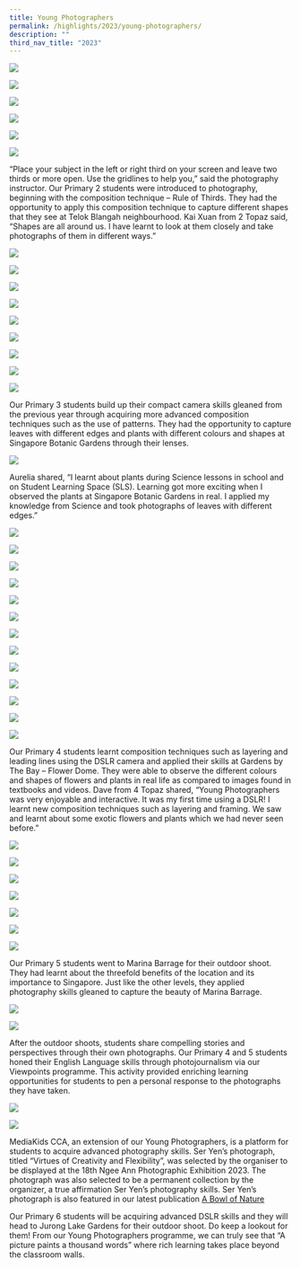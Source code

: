 ```yaml
---
title: Young Photographers
permalink: /highlights/2023/young-photographers/
description: ""
third_nav_title: "2023"
---
```

![](/images/Young%20Photographers/young%20photo_34.JPG)

![](/images/Young%20Photographers/young%20photo_35.JPG)

![](/images/Young%20Photographers/young%20photo_24.JPG)

![](/images/Young%20Photographers/young%20photo_1.JPG)

![](/images/Young%20Photographers/young%20photo_2.JPG)

![](/images/Young%20Photographers/young%20photo_3.JPG)

“Place your subject in the left or right third on your screen and leave two thirds or more open. Use the gridlines to help you,” said the photography instructor. Our Primary 2 students were introduced to photography, beginning with the composition technique – Rule of Thirds. They had the opportunity to apply this composition technique to capture different shapes that they see at Telok Blangah neighbourhood. Kai Xuan from 2 Topaz said, “Shapes are all around us. I have learnt to look at them closely and take photographs of them in different ways.”

![](/images/Young%20Photographers/young%20photo_4.JPG)

![](/images/Young%20Photographers/young%20photo_5.JPG)

![](/images/Young%20Photographers/young%20photo_6.JPG)

![](/images/Young%20Photographers/young%20photo_7.JPG)

![](/images/Young%20Photographers/young%20photo_8.JPG)

![](/images/Young%20Photographers/young%20photo_13.JPG)

![](/images/Young%20Photographers/young%20photo_14.JPG)

![](/images/Young%20Photographers/young%20photo_15.JPG)

![](/images/Young%20Photographers/young%20photo_40.JPG)

Our Primary 3 students build up their compact camera skills gleaned from the previous year through acquiring more advanced composition techniques such as the use of patterns. They had the opportunity to capture leaves with different edges and plants with different colours and shapes at Singapore Botanic Gardens through their lenses. 

![](/images/Young%20Photographers/young%20photo_9.jpg)

Aurelia shared, “I learnt about plants during Science lessons in school and on Student Learning Space (SLS). Learning got more exciting when I observed the plants at Singapore Botanic Gardens in real. I applied my knowledge from Science and took photographs of leaves with different edges.”

![](/images/Young%20Photographers/young%20photo_26.JPG)

![](/images/Young%20Photographers/young%20photo_27.JPG)

![](/images/Young%20Photographers/young%20photo_28.JPG)

![](/images/Young%20Photographers/young%20photo_29.JPG)

![](/images/Young%20Photographers/young%20photo_30.JPG)

![](/images/Young%20Photographers/young%20photo_31.JPG)

![](/images/Young%20Photographers/young%20photo_32.JPG)

![](/images/Young%20Photographers/young%20photo_9%20(2).JPG)

![](/images/Young%20Photographers/young%20photo_10.JPG)

![](/images/Young%20Photographers/young%20photo_11.JPG)

![](/images/Young%20Photographers/young%20photo_12.JPG)

![](/images/Young%20Photographers/young%20photo_21.JPG)

![](/images/Young%20Photographers/young%20photo_23.JPG)

Our Primary 4 students learnt composition techniques such as layering and leading lines using the DSLR camera and applied their skills at Gardens by The Bay – Flower Dome. They were able to observe the different colours and shapes of flowers and plants in real life as compared to images found in textbooks and videos. 
Dave from 4 Topaz shared, “Young Photographers was very enjoyable and interactive. It was my first time using a DSLR! I learnt new composition techniques such as layering and framing. We saw and learnt about some exotic flowers and plants which we had never seen before.”

![](/images/Young%20Photographers/young%20photo_19.jpg)

![](/images/Young%20Photographers/young%20photo_20.JPG)

![](/images/Young%20Photographers/young%20photo_36.jpg)

![](/images/Young%20Photographers/young%20photo_37.jpg)

![](/images/Young%20Photographers/young%20photo_22.jpg)

![](/images/Young%20Photographers/young%20photo_16.JPG)

![](/images/Young%20Photographers/young%20photo_18.JPG)

Our Primary 5 students went to Marina Barrage for their outdoor shoot. They had learnt about the threefold benefits of the location and its importance to Singapore. Just like the other levels, they applied photography skills gleaned to capture the beauty of Marina Barrage. 

![](/images/Young%20Photographers/young%20photo_33.JPG)

![](/images/Young%20Photographers/young%20photo_25.JPG)

After the outdoor shoots, students share compelling stories and perspectives through their own photographs. Our Primary 4 and 5 students honed their English Language skills through photojournalism via our Viewpoints programme. This activity provided enriching learning opportunities for students to pen a personal response to the photographs they have taken. 

![](/images/Young%20Photographers/young%20photo_39.jpg)

![](/images/Young%20Photographers/young%20photo_38.jpg)

MediaKids CCA, an extension of our Young Photographers, is a platform for students to acquire advanced photography skills. Ser Yen’s photograph, titled “Virtues of Creativity and Flexibility”, was selected by the organiser to be displayed at the 18th Ngee Ann Photographic Exhibition 2023. The photograph was also selected to be a permanent collection by the organizer, a true affirmation Ser Yen’s photography skills. Ser Yen’s photograph is also featured in our latest publication [A Bowl of Nature](https://www.blangahrisepri.moe.edu.sg/special-projects/a-bowl-of-nature/)

Our Primary 6 students will be acquiring advanced DSLR skills and they will head to Jurong Lake Gardens for their outdoor shoot. Do keep a lookout for them!
From our Young Photographers programme, we can truly see that “A picture paints a thousand words” where rich learning takes place beyond the classroom walls.
